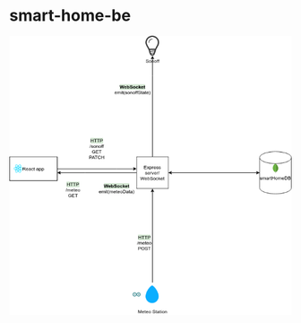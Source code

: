 # smart-home-be

![diagram](https://github.com/nikolovskialeksandar/smart-home-be/blob/develop/images/smartHomeDiagram.png)